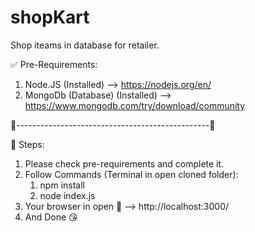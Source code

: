 # shopKart
Shop iteams in database for retailer.


✅ Pre-Requirements:
1. Node.JS (Installed) --> https://nodejs.org/en/
2. MongoDb (Database) (Installed) --> https://www.mongodb.com/try/download/community

🐶------------------------------------------------🐶

🚦 Steps:
1. Please check  pre-requirements and complete it.
2. Follow Commands (Terminal in open cloned folder):
   1. npm install
   2. node index.js
3. Your browser in open 🍿 --> http://localhost:3000/
4. And Done 😘

